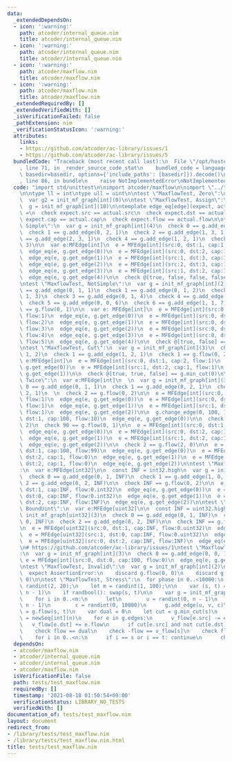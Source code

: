 ```yaml
---
data:
  _extendedDependsOn:
  - icon: ':warning:'
    path: atcoder/internal_queue.nim
    title: atcoder/internal_queue.nim
  - icon: ':warning:'
    path: atcoder/internal_queue.nim
    title: atcoder/internal_queue.nim
  - icon: ':warning:'
    path: atcoder/maxflow.nim
    title: atcoder/maxflow.nim
  - icon: ':warning:'
    path: atcoder/maxflow.nim
    title: atcoder/maxflow.nim
  _extendedRequiredBy: []
  _extendedVerifiedWith: []
  _isVerificationFailed: false
  _pathExtension: nim
  _verificationStatusIcon: ':warning:'
  attributes:
    links:
    - https://github.com/atcoder/ac-library/issues/1
    - https://github.com/atcoder/ac-library/issues/5
  bundledCode: "Traceback (most recent call last):\n  File \"/opt/hostedtoolcache/Python/3.9.6/x64/lib/python3.9/site-packages/onlinejudge_verify/documentation/build.py\"\
    , line 71, in _render_source_code_stat\n    bundled_code = language.bundle(stat.path,\
    \ basedir=basedir, options={'include_paths': [basedir]}).decode()\n  File \"/opt/hostedtoolcache/Python/3.9.6/x64/lib/python3.9/site-packages/onlinejudge_verify/languages/nim.py\"\
    , line 86, in bundle\n    raise NotImplementedError\nNotImplementedError\n"
  code: "import std/unittest\n\nimport atcoder/maxflow\n\nimport \"../test/utils/random.nim\"\
    \n\ntype ll = int\ntype ull = uint\n\ntest \"MaxflowTest, Zero\":\n  var g1: MFGraph[int]\n\
    \  var g2 = init_mf_graph[int](0)\n\ntest \"MaxflowTest, Assign\":\n  var g: MFGraph[int]\n\
    \  g = init_mf_graph[int](10)\n\ntemplate edge_eq[edge](expect, actual: edge)\
    \ =\n  check expect.src == actual.src\n  check expect.dst == actual.dst\n  check\
    \ expect.cap == actual.cap\n  check expect.flow == actual.flow\n\ntest \"MaxflowTest,\
    \ Simple\":\n  var g = init_mf_graph[int](4)\n  check 0 == g.add_edge(0, 1, 1)\n\
    \  check 1 == g.add_edge(0, 2, 1)\n  check 2 == g.add_edge(1, 3, 1)\n  check 3\
    \ == g.add_edge(2, 3, 1)\n  check 4 == g.add_edge(1, 2, 1)\n  check 2 == g.flow(0,\
    \ 3)\n\n  var e:MFEdge[int]\n  e = MFEdge[int](src:0, dst:1, cap:1, flow:1)\n\
    \  edge_eq(e, g.get_edge(0))\n  e = MFEdge[int](src:0, dst:2, cap:1, flow:1)\n\
    \  edge_eq(e, g.get_edge(1))\n  e = MFEdge[int](src:1, dst:3, cap:1, flow:1)\n\
    \  edge_eq(e, g.get_edge(2))\n  e = MFEdge[int](src:2, dst:3, cap:1, flow:1)\n\
    \  edge_eq(e, g.get_edge(3))\n  e = MFEdge[int](src:1, dst:2, cap:1, flow:0)\n\
    \  edge_eq(e, g.get_edge(4))\n\n  check @[true, false, false, false] == g.min_cut(0)\n\
    \ntest \"MaxflowTest, NotSimple\":\n  var g = init_mf_graph[int](2)\n  check 0\
    \ == g.add_edge(0, 1, 1)\n  check 1 == g.add_edge(0, 1, 2)\n  check 2 == g.add_edge(0,\
    \ 1, 3)\n  check 3 == g.add_edge(0, 1, 4)\n  check 4 == g.add_edge(0, 1, 5)\n\
    \  check 5 == g.add_edge(0, 0, 6)\n  check 6 == g.add_edge(1, 1, 7)\n  check 15\
    \ == g.flow(0, 1)\n\n  var e: MFEdge[int]\n  e = MFEdge[int](src:0, dst:1, cap:1,\
    \ flow:1)\n  edge_eq(e, g.get_edge(0))\n  e = MFEdge[int](src:0, dst:1, cap:2,\
    \ flow:2)\n  edge_eq(e, g.get_edge(1))\n  e = MFEdge[int](src:0, dst:1, cap:3,\
    \ flow:3)\n  edge_eq(e, g.get_edge(2))\n  e = MFEdge[int](src:0, dst:1, cap:4,\
    \ flow:4)\n  edge_eq(e, g.get_edge(3))\n  e = MFEdge[int](src:0, dst:1, cap:5,\
    \ flow:5)\n  edge_eq(e, g.get_edge(4))\n\n  check @[true, false] == g.min_cut(0)\n\
    \ntest \"MaxflowTest, Cut\":\n  var g = init_mf_graph[int](3)\n  check 0 == g.add_edge(0,\
    \ 1, 2)\n  check 1 == g.add_edge(1, 2, 1)\n  check 1 == g.flow(0, 2)\n\n  var\
    \ e:MFEdge[int]\n  e = MFEdge[int](src:0, dst:1, cap:2, flow:1)\n  edge_eq(e,\
    \ g.get_edge(0))\n  e = MFEdge[int](src:1, dst:2, cap:1, flow:1)\n  edge_eq(e,\
    \ g.get_edge(1))\n\n  check @[true, true, false] == g.min_cut(0)\n\ntest \"MaxflowTest,\
    \ Twice\":\n  var e:MFEdge[int]\n  \n  var g = init_mf_graph[int](3)\n  check\
    \ 0 == g.add_edge(0, 1, 1)\n  check 1 == g.add_edge(0, 2, 1)\n  check 2 == g.add_edge(1,\
    \ 2, 1)\n  \n  check 2 == g.flow(0, 2)\n\n  e = MFEdge[int](src:0, dst:1, cap:1,\
    \ flow:1)\n  edge_eq(e, g.get_edge(0))\n  e = MFEdge[int](src:0, dst:2, cap:1,\
    \ flow:1)\n  edge_eq(e, g.get_edge(1))\n  e = MFEdge[int](src:1, dst:2, cap:1,\
    \ flow:1)\n  edge_eq(e, g.get_edge(2))\n\n  g.change_edge(0, 100, 10)\n  e = MFEdge[int](src:0,\
    \ dst:1, cap:100, flow:10)\n  edge_eq(e, g.get_edge(0))\n\n  check 0 == g.flow(0,\
    \ 2)\n  check 90 == g.flow(0, 1)\n\n  e = MFEdge[int](src:0, dst:1, cap:100, flow:100)\n\
    \  edge_eq(e, g.get_edge(0))\n  e = MFEdge[int](src:0, dst:2, cap:1, flow:1)\n\
    \  edge_eq(e, g.get_edge(1))\n  e = MFEdge[int](src:1, dst:2, cap:1, flow:1)\n\
    \  edge_eq(e, g.get_edge(2))\n\n  check 2 == g.flow(2, 0)\n\n  e = MFEdge[int](src:0,\
    \ dst:1, cap:100, flow:99)\n  edge_eq(e, g.get_edge(0))\n  e = MFEdge[int](src:0,\
    \ dst:2, cap:1, flow:0)\n  edge_eq(e, g.get_edge(1))\n  e = MFEdge[int](src:1,\
    \ dst:2, cap:1, flow:0)\n  edge_eq(e, g.get_edge(2))\n\ntest \"MaxflowTest, Bound\"\
    :\n  var e:MFEdge[int32]\n\n  const INF = int32.high\n  var g = init_mf_graph[int32](3)\n\
    \  check 0 == g.add_edge(0, 1, INF)\n  check 1 == g.add_edge(1, 0, INF)\n  check\
    \ 2 == g.add_edge(0, 2, INF)\n\n  check INF == g.flow(0, 2)\n\n  e = MFEdge[int32](src:0,\
    \ dst:1, cap:INF, flow:0.int32)\n  edge_eq(e, g.get_edge(0))\n  e = MFEdge[int32](src:1,\
    \ dst:0, cap:INF, flow:0.int32)\n  edge_eq(e, g.get_edge(1))\n  e = MFEdge[int32](src:0,\
    \ dst:2, cap:INF, flow:INF)\n  edge_eq(e, g.get_edge(2))\n\ntest \"MaxflowTest,\
    \ BoundUint\":\n  var e:MFEdge[uint32]\n\n  const INF = uint32.high\n  var g =\
    \ init_mf_graph[uint32](3)\n  check 0 == g.add_edge(0, 1, INF)\n  check 1 == g.add_edge(1,\
    \ 0, INF)\n  check 2 == g.add_edge(0, 2, INF)\n\n  check INF == g.flow(0, 2)\n\
    \n  e = MFEdge[uint32](src:0, dst:1, cap:INF, flow:0.uint32)\n  edge_eq(e, g.get_edge(0))\n\
    \  e = MFEdge[uint32](src:1, dst:0, cap:INF, flow:0.uint32)\n  edge_eq(e, g.get_edge(1))\n\
    \  e = MFEdge[uint32](src:0, dst:2, cap:INF, flow:INF)\n  edge_eq(e, g.get_edge(2))\n\
    \n# https://github.com/atcoder/ac-library/issues/1\ntest \"MaxflowTest, SelfLoop\"\
    :\n  var g = init_mf_graph[int](3)\n  check 0 == g.add_edge(0, 0, 100)\n\n  let\
    \ e = MFEdge[int](src:0, dst:0, cap:100, flow:0)\n  edge_eq(e, g.get_edge(0))\n\
    \ntest \"MaxflowTest, Invalid\":\n  var g = init_mf_graph[int](2)\n  # https://github.com/atcoder/ac-library/issues/5\n\
    \  expect AssertionError:\n    discard g.flow(0, 0)\n    discard g.flow(0, 0,\
    \ 0)\n\ntest \"MaxflowTest, Stress\":\n  for phase in 0..<10000:\n    let n =\
    \ randint(2, 20);\n    let m = randint(1, 100);\n\n    var (s, t) = randpair(0,\
    \ n - 1)\n    if randbool(): swap(s, t)\n\n    var g = init_mf_graph[int](n)\n\
    \    for i in 0..<m:\n      let\n        u = randint(0, n - 1)\n        v = randint(0,\
    \ n - 1)\n        c = randint(0, 10000)\n      g.add_edge(u, v, c)\n    let flow\
    \ = g.flow(s, t)\n    var dual = 0\n    let cut = g.min_cut(s)\n    var v_flow\
    \ = newSeq[int](n)\n    for e in g.edges:\n      v_flow[e.src] -= e.flow\n   \
    \   v_flow[e.dst] += e.flow\n      if cut[e.src] and not cut[e.dst]: dual += e.cap\n\
    \    check flow == dual\n    check -flow == v_flow[s]\n    check flow == v_flow[t]\n\
    \    for i in 0..<n:\n      if i == s or i == t: continue\n      check 0 == v_flow[i]\n"
  dependsOn:
  - atcoder/maxflow.nim
  - atcoder/internal_queue.nim
  - atcoder/internal_queue.nim
  - atcoder/maxflow.nim
  isVerificationFile: false
  path: tests/test_maxflow.nim
  requiredBy: []
  timestamp: '2021-08-18 01:50:54+09:00'
  verificationStatus: LIBRARY_NO_TESTS
  verifiedWith: []
documentation_of: tests/test_maxflow.nim
layout: document
redirect_from:
- /library/tests/test_maxflow.nim
- /library/tests/test_maxflow.nim.html
title: tests/test_maxflow.nim
---
```


